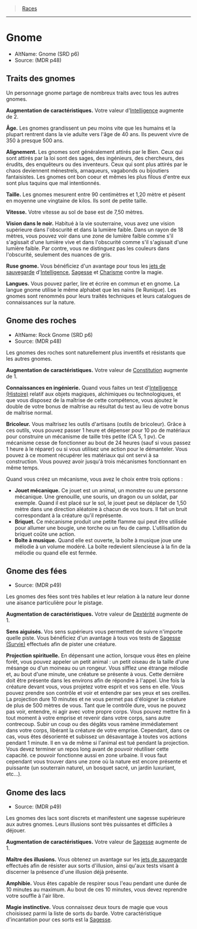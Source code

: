 
<!--RaceItem IntelligenceBonus="2"-->

> <!--ParentNameLink-->[Races](races_hd.md#)<!--/ParentNameLink-->

---

# <!--Name-->Gnome<!--/Name-->

- AltName: <!--AltName-->Gnome (SRD p6)<!--/AltName-->
- Source: <!--Source-->(MDR p48)<!--/Source-->

## Traits des gnomes

<!--Description-->

Un personnage gnome partage de nombreux traits avec tous les autres gnomes.

<!--/Description-->

**Augmentation de caractéristiques.** <!--AbilityScoreIncrease-->Votre valeur d'[Intelligence] augmente de 2.<!--/AbilityScoreIncrease-->

**Âge.** <!--Age-->Les gnomes grandissent un peu moins vite que les humains et la plupart rentrent dans la vie adulte vers l'âge de 40 ans. Ils peuvent vivre de 350 à presque 500 ans.<!--/Age-->

**Alignement.** <!--Alignment-->Les gnomes sont généralement attirés par le Bien. Ceux qui sont attirés par la loi sont des sages, des ingénieurs, des chercheurs, des érudits, des enquêteurs ou des inventeurs. Ceux qui sont plus attirés par le chaos deviennent ménestrels, arnaqueurs, vagabonds ou bijoutiers fantaisistes. Les gnomes ont bon coeur et mêmes les plus filous d'entre eux sont plus taquins que mal intentionnés.<!--/Alignment-->

**Taille.** <!--Size-->Les gnomes mesurent entre 90 centimètres et 1,20 mètre et pèsent en moyenne une vingtaine de kilos. Ils sont de petite taille.<!--/Size-->

**Vitesse.** <!--Speed-->Votre vitesse au sol de base est de 7,50 mètres.<!--/Speed-->

**Vision dans le noir.** <!--Darkvision-->Habitué à la vie souterraine, vous avez une vision supérieure dans l'obscurité et dans la lumière faible. Dans un rayon de 18 mètres, vous pouvez voir dans une zone de lumière faible comme s'il s'agissait d'une lumière vive et dans l'obscurité comme s'il s'agissait d'une lumière faible. Par contre, vous ne distinguez pas les couleurs dans l'obscurité, seulement des nuances de gris.<!--/Darkvision-->

**<!--GnomeCunningKey-->Ruse gnome<!--/GnomeCunningKey-->.** <!--GnomeCunningValue-->Vous bénéficiez d'un avantage pour tous les [jets de sauvegarde] d'[Intelligence], [Sagesse] et [Charisme] contre la magie.<!--/GnomeCunningValue-->

**Langues.** <!--Languages-->Vous pouvez parler, lire et écrire en commun et en gnome. La langue gnome utilise le même alphabet que les nains (le Runique). Les gnomes sont renommés pour leurs traités techniques et leurs catalogues de connaissances sur la nature.<!--/Languages-->

<!--SubRaceItem ConstitutionBonus="1"-->

## <!--Name-->Gnome des roches<!--/Name-->

- AltName: <!--AltName-->Rock Gnome (SRD p6)<!--/AltName-->
- Source: <!--Source-->(MDR p48)<!--/Source-->

<!--Description-->

Les gnomes des roches sont naturellement plus inventifs et résistants que les autres gnomes.

<!--/Description-->

**Augmentation de caractéristiques.** <!--AbilityScoreIncrease-->Votre valeur de [Constitution] augmente de 1.<!--/AbilityScoreIncrease-->

**<!--ArtificersLoreKey-->Connaissances en ingénierie<!--/ArtificersLoreKey-->.** <!--ArtificersLoreValue-->Quand vous faites un test d'[Intelligence (Histoire)] relatif aux objets magiques, alchimiques ou technologiques, et que vous disposez de la maîtrise de cette compétence, vous ajoutez le double de votre bonus de maîtrise au résultat du test au lieu de votre bonus de maîtrise normal.<!--/ArtificersLoreValue-->

**<!--TinkerKey-->Bricoleur<!--/TinkerKey-->.** <!--TinkerValue-->Vous maîtrisez les outils d'artisans (outils de bricoleur). Grâce à ces outils, vous pouvez passer 1 heure et dépenser pour 10 po de matériaux pour construire un mécanisme de taille très petite (CA 5, 1 pv). Ce mécanisme cesse de fonctionner au bout de 24 heures (sauf si vous passez 1 heure à le réparer) ou si vous utilisez une action pour le démanteler. Vous pouvez à ce moment récupérer les matériaux qui ont servi à sa construction. Vous pouvez avoir jusqu'à trois mécanismes fonctionnant en même temps.<!--/TinkerValue-->

<!--TinkerValue-->

Quand vous créez un mécanisme, vous avez le choix entre trois options :

* **Jouet mécanique.** Ce jouet est un animal, un monstre ou une personne mécanique. Une grenouille, une souris, un dragon ou un soldat, par exemple. Quand il est placé sur le sol, le jouet peut se déplacer de 1,50 mètre dans une direction aléatoire à chacun de vos tours. Il fait un bruit correspondant à la créature qu'il représente.
* **Briquet.** Ce mécanisme produit une petite flamme qui peut être utilisée pour allumer une bougie, une torche ou un feu de camp. L'utilisation du briquet coûte une action.
* **Boîte à musique.** Quand elle est ouverte, la boîte à musique joue une mélodie à un volume modéré. La boîte redevient silencieuse à la fin de la mélodie ou quand elle est fermée.

<!--/TinkerValue-->

<!--/SubRaceItem-->

<!--SubRaceItem DexterityBonus="1"-->

## <!--Name-->Gnome des fées<!--/Name-->

- Source: <!--Source-->(MDR p49)<!--/Source-->

<!--Description-->

Les gnomes des fées sont très habiles et leur relation à la nature leur donne une aisance particulière pour le pistage.

<!--/Description-->

**Augmentation de caractéristiques.** <!--AbilityScoreIncrease-->Votre valeur de [Dextérité] augmente de 1.<!--/AbilityScoreIncrease-->

**<!--KeenSensesKey-->Sens aiguisés<!--/KeenSensesKey-->.** <!--KeenSensesValue-->Vos sens supérieurs vous permettent de suivre n'importe quelle piste. Vous bénéficiez d'un avantage à tous vos tests de [Sagesse (Survie)] effectués afin de pister une créature.<!--/KeenSensesValue-->

**<!--SpiritualProjectionKey-->Projection spirituelle<!--/SpiritualProjectionKey-->.** <!--SpiritualProjectionValue-->En dépensant une action, lorsque vous êtes en pleine forêt, vous pouvez appeler un petit animal : un petit oiseau de la taille d'une mésange ou d'un moineau ou un rongeur. Vous sifflez une étrange mélodie et, au bout d'une minute, une créature se présente à vous. Cette dernière doit être présente dans les environs afin de répondre à l'appel. Une fois la créature devant vous, vous projetez votre esprit et vos sens en elle. Vous pouvez prendre son contrôle et voir et entendre par ses yeux et ses oreilles. La projection dure 10 minutes et ne vous permet pas d'éloigner la créature de plus de 500 mètres de vous. Tant que le contrôle dure, vous ne pouvez pas voir, entendre, ni agir avec votre propre corps. Vous pouvez mettre fin à tout moment à votre emprise et revenir dans votre corps, sans autre contrecoup. Subir un coup ou des dégâts vous ramène immédiatement dans votre corps, libérant la créature de votre emprise. Cependant, dans ce cas, vous êtes désorienté et subissez un désavantage à toutes vos actions pendant 1 minute. Il en va de même si l'animal est tué pendant la projection. Vous devez terminer un repos long avant de pouvoir réutiliser cette capacité. ce pouvoir fonctionne aussi en zone urbaine. Il vous faut cependant vous trouver dans une zone où la nature est encore présente et puissante (un souterrain naturel, un bosquet sacré, un jardin luxuriant, etc...).<!--/SpiritualProjectionValue-->

<!--/SubRaceItem-->

<!--SubRaceItem WisdomBonus="1"-->

## <!--Name-->Gnome des lacs<!--/Name-->

- Source: <!--Source-->(MDR p49)<!--/Source-->

<!--Description-->

Les gnomes des lacs sont discrets et manifestent une sagesse supérieure aux autres gnomes. Leurs illusions sont très puissantes et difficiles à déjouer.

<!--/Description-->

**Augmentation de caractéristiques.** <!--AbilityScoreIncrease-->Votre valeur de [Sagesse] augmente de 1.<!--/AbilityScoreIncrease-->

**<!--IllusionMasterKey-->Maître des illusions<!--/IllusionMasterKey-->.** <!--IllusionMasterValue-->Vous obtenez un avantage sur les [jets de sauvegarde] effectués afin de résister aux sorts d'illusion, ainsi qu'aux tests visant à discerner la présence d'une illusion déjà présente.<!--/IllusionMasterValue-->

**<!--AmphibianKey-->Amphibie<!--/AmphibianKey-->.** <!--AmphibianValue-->Vous êtes capable de respirer sous l'eau pendant une durée de 10 minutes au maximum. Au bout de ces 10 minutes, vous devez reprendre votre souffle à l'air libre.<!--/AmphibianValue-->

**<!--InstinctiveMagicKey-->Magie instinctive<!--/InstinctiveMagicKey-->.** <!--InstinctiveMagicValue-->Vous connaissez deux tours de magie que vous choisissez parmi la liste de sorts du barde. Votre caractéristique d'incantation pour ces sorts est la [Sagesse].<!--/InstinctiveMagicValue-->

<!--/SubRaceItem-->

<!--/RaceItem-->

[Force]: abilities_strength_hd.md
[Dextérité]: abilities_dexterity_hd.md
[Constitution]: abilities_constitution_hd.md
[Intelligence]: abilities_intelligence_hd.md
[Sagesse]: abilities_wisdom_hd.md
[Charisme]: abilities_charisma_hd.md
[jet de sauvegarde]: abilities_hd.md#jets-de-sauvegarde
[jets de sauvegarde]: abilities_hd.md#jets-de-sauvegarde

[Histoire]: abilities_intelligence_hd.md#histoire
[Survie]: abilities_wisdom_hd.md#survie

[Intelligence (Histoire)]: abilities_intelligence_hd.md#histoire
[Sagesse (Survie)]: abilities_wisdom_hd.md#survie




